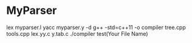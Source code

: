 # MyParser
lex myparser.l
yacc myparser.y -d
g++ -std=c++11 -o compiler tree.cpp tools.cpp lex.yy.c y.tab.c
./compiler test(Your File Name)
